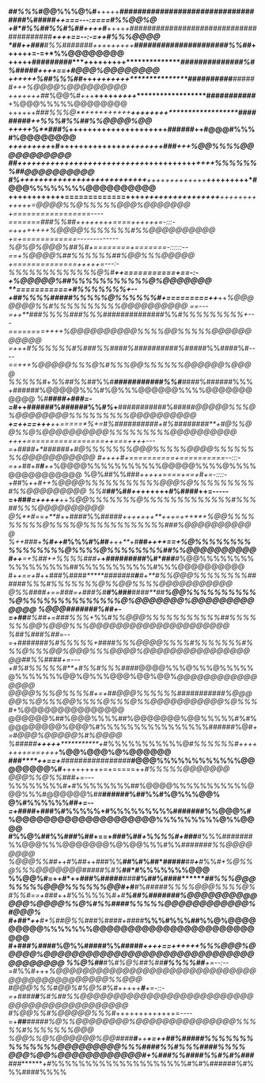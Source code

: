 ***##%%%*#@@%%%@%#**+++++******##################################****%#####*****++===---:====#%%@@%@
**+#*#%%**##%%#%##*++++*#***++++*+*#######################################*****++++==--:-=++#%%%@@@@
*##++**###**#%%###**#*###*+++++++++**************#####################%%##*****++++++=-=+*%%@@@@@@@@
+++++**####*####***#****+*++**++++++*******************##############%#%#####***++++==+#@@@%@@@@@@@@
++++++*%##%%%##*+++*****+++*******++++**********************##########**######***+++*%@@@@%@@@@@@@@@
+++++++#*#%@@%#*+*++**+++++*******++++*************************#####*****######***+%@@@%%%%%@@@@@@@@
++++++##*#%%%@**++++++++++**********++++++++***********************##**#######***++%%%#%%##%%@@@@%@@
+++++*%**##*#%*++++++++++++************+++++++++***********************######***++#@@@#%%%#%@@@@@@@@
*+++++++++*+**#+++++++++++++***************+++++++++*******************###*****+++%@@%%%%@@@@@@@@@@@
##+++++++++++++++++++++++++++***************+++++++++++*********************++++*%%%%%%%##@@@@@@@@@@
#%*+++++++++++++++++++++++++++**************+++++++++++++***********+++++++++*#@@@%%%%%%%%@@@@@@@@@@
+**+++++++++++=============++++***********++++++++++++++++**+++++**++++++++=*@@@@%%@%%%%%@@@%@@@@@@@
+=================----=======*###%%##****++++++++====++++++=-:::-=++++++++*%@@@@%%%%%%%#%%@@@@@@@@@@
+=+============-------------*%@%@%@@@%##%#*+========+=======-::::::--==+*%@@@@%##%%%%%%##%@@%%%@@@@@
*+==============+++++=---:-*%%%%%%%%%%%%%@%#******++===========+==-:-+*%@@@@@%##%%%%%%%%%%%@%@@@@@@@
**===========+#%%%%%%%+--+##%%%%####*#%%%%%@%%%%%%#+=========++***++*%@@@@@@@%%#%%%%%%%%%%@@@@@@@@@@
==---=++**###%%%%###%%%*##############%%#*%%%%%%%%%+---========++++%@@@@@@@@@@%%%%@@%%%%%@@@@@@@@@@@
=+++***#%%%%%%#%##*#%%####%##########%###*##%%####%#***----==++*+*%@@@@@%%%@%#%%%@@%%%%%%@@@@@@%@@@@
%%%%%#*+*%%##%%*##%%#***###########%%#**#*###%######%%%*+*######%@@@@@%%%#%@%%%@@@@@@%%%%@@@@@@@@@@@
%#**####*+*###*=-=*#++######%######%%#*%*+**###########%####**#@@@@@%%%@%@@@@@@@@%%%%%%%%%@@@@@@@@@@
**+=++==+++***++=====*%**+=#%###*#######***+#%#**#######****+#@%%@@%%@%@@@@@@@@@@%%%%%%%%%@@@@@@@@@@
++++=================+*+===++++---=+*##**##+*##**####******+#@%%%%%%%@@@%%%%%@@@@%%%%%%%%@@@@@@@@@@@
#*++++*#*+==========+==========--:::-=++*##*+*#****#****++*%@@@@%%%%%%%%%%%@@@@@%%%%@%%%%@@@@@@@@@@@
%@%##%%###*+++++====+==+****#*+*=-::::-+*##%*+***+*#***++*%@@@@%%%%%%%%%%%@@@%@%%%%%%%%%#%%@@@@@@@@@
%%#*****##%##*++*++++++#%####**++=-----=+###*=+++++***++*%@@%%%%%%%@%%%%%%%%%%%%%#%%%##%%%@@@@@@@@@@
@%**#*==*+**#*++*####*%%#####****+++*++++**+*++=+++**+*%@@%%%%%%%%%@%%%%@%%%%%%%%%%%%###%@@@@@@@@@@@
%++###*+***%#++*#%%%#%##****+++**+*#***##*****++*++==+%@%%%%%%%%%%%%%%%%@%%%%@%%%%%%%%##%%@@@@@@@@@@
#*++**=+*%*##++%%%%###**+*****+*#*########%#*#**##**#%@@%%%%%%%%%%%%%%%%%##%%%%%%%%%%%#%%%@@@@@@@@@@
#+*+***==*+#*++###%###****#*****#####*##**#**#+**#%%@@@%%%%%%%%######%%%#%%%%%%%@%%@@%%%%@@@@@@@@@@@
@%%#*###+==###*=+###%#***#%###**#*###**#*#******%@@%%%%%%%%%%%@%%%%%%%%%%%%%%@%@@@@@@@%@@@@@@@@@@@@@
%@@@#####*##%##+-=+*##***#%##+=###%%%*+%%#***%%@@@%%%%%%%%%%%##%%%%%%%@@%@@@%%%@@@@@@@@@@@@@@@@@@@@@
%##%#*##%*##*=--=+*###****###*#%#%%%%%+####%%%@@@@%%%%#%%%%%%%#%%%@%%%@@%@@@%%%@@@@%@@@@@@@@@@@@@@@@
@@##*%%####+=---+#%#%%%%%#**+#%%#%%%###*#@@@@%%%@%%%@%%%%%@%%%%%%%@@%@%%%@@@%@@%@@%*@@@@@@@@@@@@@@@@
@@@@%%%@%%%%#+=+*#*#@@@%%%%%%###########%@@@@@%%@%%%@@%%%%@%%%@%%@@@@@@@@@@@%@%%%#*+%@@@@@@@@@@@@@@@
@@@@@@%##%@@@%%%%*##*%@@@@@@@%@@%%%%%#%#%@@@@@@@@%@@@%#%%%%%%%%%%%%%%%%######%@#*+=#@@@%@@@@@%#%@@@@
%#####********++++**+*****************+*#%%%%%%%%%%%@#*%%%%%%#***++++++++===+++*+***%@@%@@@%@%@@@@@@
#*****##****++==+**#########**#######***#@@@%%%%%%%%%%%%@@@@@@@@%#**+++++++++=+=====++*#%%%%%@@@@@@@
@@@%%@%%###+=---*%%%%%%%%#*+*#%%%%%%%%##%@@@@%%%%%%%%%%%@@@%%%#@@@@@@%##********######%##%%#%@%%%@@%
@%#%%%%%%##*+=--=+####*+**###**%#%%%%%+#%%%%%%%%%#######%%@@@%#%@@@@@@@@@@@@@@@@@@@@%%%%%%%%%@%%@@@@
#%%@%##%%###%##+==+*##***#%##*+*%*%%%#+###***#%%%#######%%@@@%%%@@@@@@@%@%@@%%%#%%###*####%%@@@@@@@@
%@@@%%##*++#%##++###%%**##%#%##*#####**#*#**+***#%%#***+%@%%@%%%@@@@@@@#*#*###%#%*****##*#%%%%%%%@@@
%%@@%#**=++#*++###%#####**###**#%##%####*******##%%%@@@%%%%%@@@%%%%%%@@#+*#**#%##***###%%%%@@@%%%%@%
#*%%#*==+#*##++#%%%%%%#*+*#*****%##%#####*##*%@@@@@@@@@@@@@%@@@@%%@%#%%#**###%%%%%@@@@@@@@@@@@%#@@@%
#+##*++**#*%#**#@%%###%#*###*+**#**##**#*****%%%#%%%##%%@%@@@@@@@@@%%%%%%%@@@@@@@@@@@@@@@@@@@@@@@@@@
#+##*#%#***###%@%%#####%%#####****++++==+***+++++%%%@@@%@@@@@%@@@@@@@@@@@@@@@@@@@@@@@@@@@@@@@@@@@@@@
%%@%#*#**#%#*%@%##%##**#%%%%##**+=--:--=*#%%#+++*%@@@@@@@@@@@@@@@@@@@@@@@@@@@@@@@@@@@@@@@@@@@@@%%@@@
#@@@%%%#@@%#%@%#*%#+++++****#***+=-::-=+####**#**%#%##%%@@@@@@@@@@@@@@@@@@@@@@@@@@@@@@@@@@@@@@@@@@@@
#%@@%%#%@@@@@%%%#*+++++++++++++=----=+***##**##****#*##*%@%%@@@@@@@@%@@@@@@@@@@@@@@@%%%%%#%%%%%%%@@@
%@@%%@%@@@@@@%@@####**#**++****+=++**##%###**##*********%%%%%%%%%%%%%%@@@@@@@@@%%%####%%#%%%####%%%%
@@@%@@%@@@@@@@@@@@@#+*%##**#%%####%%#%#%###**###*******+#%%%%%%%%%%%%%%%%%%%%#%#%######%#%%%####%%%%
